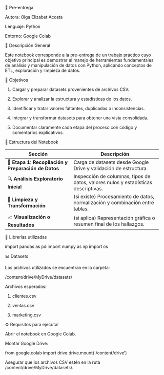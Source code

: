 📘 Pre-entrega

Autora: Olga Elizabet Acosta

Lenguaje: Python

Entorno: Google Colab

🧩 Descripción General

Este notebook corresponde a la pre-entrega de un trabajo práctico cuyo objetivo principal es demostrar el manejo de herramientas fundamentales de análisis y manipulación de datos con Python, aplicando conceptos de ETL, exploración y limpieza de datos.

🚀 Objetivos

1. Cargar y preparar datasets provenientes de archivos CSV.

2. Explorar y analizar la estructura y estadísticas de los datos.

3. Identificar y tratar valores faltantes, duplicados o inconsistencias.

4. Integrar y transformar datasets para obtener una vista consolidada.

5. Documentar claramente cada etapa del proceso con código y comentarios explicativos.

📂 Estructura del Notebook

| Sección                                             | Descripción                                                                        |
| --------------------------------------------------- | ---------------------------------------------------------------------------------- |
| 🧩 **Etapa 1: Recopilación y Preparación de Datos** | Carga de datasets desde Google Drive y validación de estructura.                   |
| 🔍 **Análisis Exploratorio Inicial**                | Inspección de columnas, tipos de datos, valores nulos y estadísticas descriptivas. |
| 🧹 **Limpieza y Transformación**                    | (si existe) Procesamiento de datos, normalización y combinación entre tablas.      |
| 📈 **Visualización o Resultados**                   | (si aplica) Representación gráfica o resumen final de los hallazgos.               |

🧠 Librerías utilizadas

import pandas as pd
import numpy as np
import os

📊 Datasets

Los archivos utilizados se encuentran en la carpeta:

/content/drive/MyDrive/datasets/


Archivos esperados:

1. clientes.csv

2. ventas.csv

3. marketing.csv


⚙️ Requisitos para ejecutar

Abrir el notebook en Google Colab.


Montar Google Drive:

from google.colab import drive
drive.mount('/content/drive')


Asegurar que los archivos CSV estén en la ruta /content/drive/MyDrive/datasets/.
